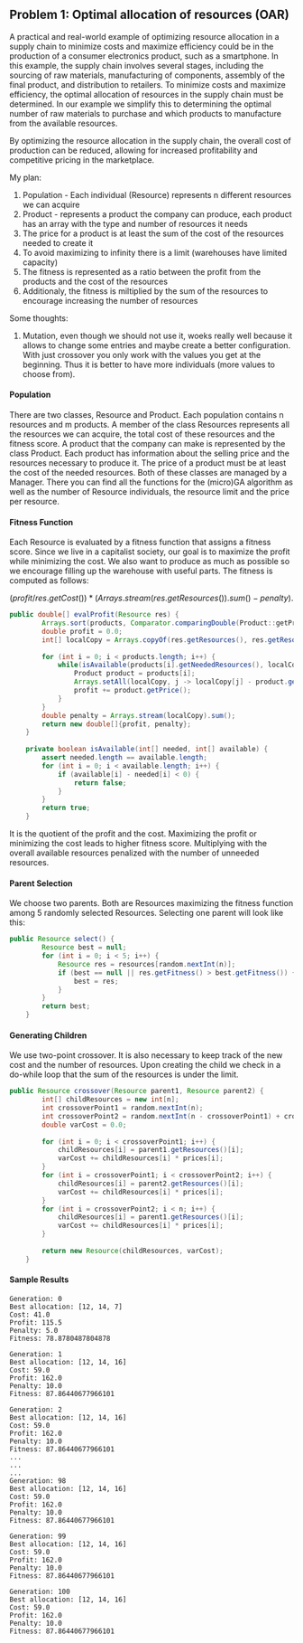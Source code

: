 ## Problem 1: Optimal allocation of resources (OAR)

A practical and real-world example of optimizing resource allocation in a supply chain to minimize costs and maximize efficiency could be in the production of a consumer electronics product, such as a smartphone. In this example, the supply chain involves several stages, including the sourcing of raw materials, manufacturing of components, assembly of the final product, and distribution to retailers.
To minimize costs and maximize efficiency, the optimal allocation of resources in the supply chain must be determined. In our example we simplify this to determining the optimal number of raw materials to purchase and which products to manufacture from the available resources.

By optimizing the resource allocation in the supply chain, the overall cost of production can be reduced, allowing for increased profitability and competitive pricing in the marketplace.

My plan:
1. Population - Each individual (Resource) represents n different resources we can acquire
2. Product - represents a product the company can produce, each product has an array with the type and number of resources it needs
3. The price for a product is at least the sum of the cost of the resources needed to create it
4. To avoid maximizing to infinity there is a limit (warehouses have limited capacity)
5. The fitness is represented as a ratio between the profit from the products and the cost of the resources
6. Additionaly, the fitness is miltiplied by the sum of the resources to encourage increasing the number of resources

Some thoughts:
1. Mutation, even though we should not use it, woeks really well because it allows to change some entries and maybe
create a better configuration. With just crossover you only work with the values you get at the beginning. Thus it is
better to have more individuals (more values to choose from).

#### Population
There are two classes, Resource and Product. Each population contains n resources and m products. A member of the class Resources represents all the resources we can acquire, the total cost of these resources and the fitness score. A product that the company can make is represented by the class Product. Each product has information about the selling price and the resources necessary to produce it. The price of a product must be at least the cost of the needed resources. Both of these classes are managed by a Manager. There you can find all the functions for the (micro)GA algorithm as well as the number of Resource individuals, the resource limit and the price per resource. 


#### Fitness Function
Each Resource is evaluated by a fitness function that assigns a fitness score. Since we live in a capitalist society, our goal is to maximize the profit while minimizing the cost. We also want to produce as much as possible so we encourage filling up the warehouse with useful parts. The fitness is computed as follows:

$$ (profit / res.getCost()) * (Arrays.stream(res.getResources()).sum() - penalty). $$

```java
public double[] evalProfit(Resource res) {
    	Arrays.sort(products, Comparator.comparingDouble(Product::getPrice).reversed());
    	double profit = 0.0;
    	int[] localCopy = Arrays.copyOf(res.getResources(), res.getResources().length);
        
    	for (int i = 0; i < products.length; i++) {
    		while(isAvailable(products[i].getNeededResources(), localCopy)) {
    			Product product = products[i];
    			Arrays.setAll(localCopy, j -> localCopy[j] - product.getNeededResources()[j]);
    			profit += product.getPrice();
    		}
    	}
    	double penalty = Arrays.stream(localCopy).sum();
    	return new double[]{profit, penalty};
    }
    
    private boolean isAvailable(int[] needed, int[] available) {
    	assert needed.length == available.length;
    	for (int i = 0; i < available.length; i++) {
    		if (available[i] - needed[i] < 0) {
    			return false;
    		}
    	}
    	return true;
    }
```

It is the quotient of the profit and the cost. Maximizing the profit or minimizing the cost leads to higher fitness score. Multiplying with the overall available resources penalized with the number of unneeded resources.

#### Parent Selection
We choose two parents. Both are Resources maximizing the fitness function among 5 randomly selected Resources. Selecting one parent will look like this:

```java
public Resource select() {
        Resource best = null;
        for (int i = 0; i < 5; i++) {
            Resource res = resources[random.nextInt(n)];
            if (best == null || res.getFitness() > best.getFitness()) {
                best = res;
            }
        }
        return best;
    }
```

#### Generating Children
We use two-point crossover. It is also necessary to keep track of the new cost and the number of resources. Upon creating the child we check in a do-while loop that the sum of the resources is under the limit.

```java
public Resource crossover(Resource parent1, Resource parent2) {
        int[] childResources = new int[n];
        int crossoverPoint1 = random.nextInt(n);
        int crossoverPoint2 = random.nextInt(n - crossoverPoint1) + crossoverPoint1;
        double varCost = 0.0;
        
        for (int i = 0; i < crossoverPoint1; i++) {
            childResources[i] = parent1.getResources()[i];
            varCost += childResources[i] * prices[i];
        }
        for (int i = crossoverPoint1; i < crossoverPoint2; i++) {
            childResources[i] = parent2.getResources()[i];
            varCost += childResources[i] * prices[i];
        }
        for (int i = crossoverPoint2; i < n; i++) {
            childResources[i] = parent1.getResources()[i];
            varCost += childResources[i] * prices[i];
        }
        
        return new Resource(childResources, varCost);
    }
```


#### Sample Results
```
Generation: 0
Best allocation: [12, 14, 7]
Cost: 41.0
Profit: 115.5
Penalty: 5.0
Fitness: 78.8780487804878

Generation: 1
Best allocation: [12, 14, 16]
Cost: 59.0
Profit: 162.0
Penalty: 10.0
Fitness: 87.86440677966101

Generation: 2
Best allocation: [12, 14, 16]
Cost: 59.0
Profit: 162.0
Penalty: 10.0
Fitness: 87.86440677966101
...
...
...
Generation: 98
Best allocation: [12, 14, 16]
Cost: 59.0
Profit: 162.0
Penalty: 10.0
Fitness: 87.86440677966101

Generation: 99
Best allocation: [12, 14, 16]
Cost: 59.0
Profit: 162.0
Penalty: 10.0
Fitness: 87.86440677966101

Generation: 100
Best allocation: [12, 14, 16]
Cost: 59.0
Profit: 162.0
Penalty: 10.0
Fitness: 87.86440677966101
```